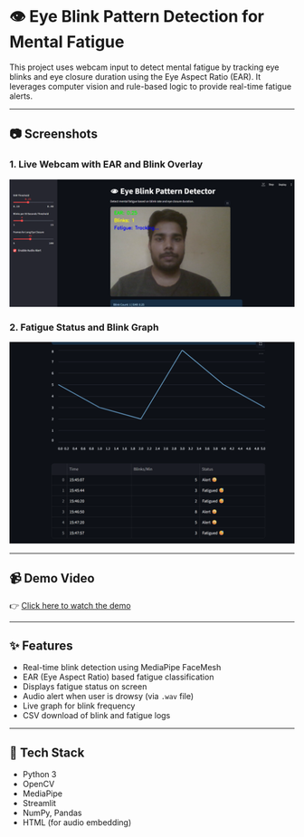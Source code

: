 # 👁️ Eye Blink Pattern Detection for Mental Fatigue

This project uses webcam input to detect mental fatigue by tracking eye blinks and eye closure duration using the Eye Aspect Ratio (EAR). It leverages computer vision and rule-based logic to provide real-time fatigue alerts.

---

## 📷 Screenshots

### 1. Live Webcam with EAR and Blink Overlay  
![Live Feed](images/live_feed.png)

### 2. Fatigue Status and Blink Graph  
![Fatigue Output](images/fatigu_Status.png)

---

## 📹 Demo Video

👉 [Click here to watch the demo](https://youtu.be/5D4xDa3DLQc?si=6vP3Qy54Afevk3sO)  

---

## ✨ Features

- Real-time blink detection using MediaPipe FaceMesh  
- EAR (Eye Aspect Ratio) based fatigue classification  
- Displays fatigue status on screen  
- Audio alert when user is drowsy (via `.wav` file)  
- Live graph for blink frequency  
- CSV download of blink and fatigue logs  

---

## 🧠 Tech Stack

- Python 3  
- OpenCV  
- MediaPipe  
- Streamlit  
- NumPy, Pandas  
- HTML (for audio embedding)  

